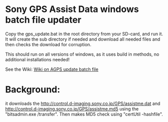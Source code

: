 # Sony GPS Assist Data windows batch file updater
Copy the gps_update.bat in the root directory from your SD-card, and run it.
It will create the sub directory if needed and download all needed files and then checks the download for corruption.

This should run on all versions of windows, as it uses build in methods, no additional installations needed!


See the Wiki: [Wiki on AGPS update batch file ](https://github.com/designer2k2/AGPS_update_batch_file/wiki)


# Background:

it downloads the http://control.d-imaging.sony.co.jp/GPS/assistme.dat and http://control.d-imaging.sony.co.jp/GPS/assistme.md5 using the "bitsadmin.exe /transfer".
Then makes MD5 check using "certUtil -hashfile".
